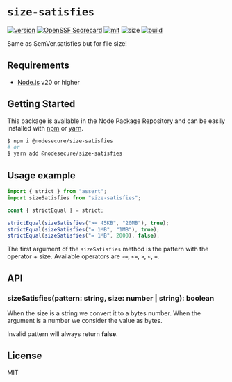 # `size-satisfies`

[![version](https://img.shields.io/github/package-json/v/NodeSecure/Cli?filename=workspaces%2Fsize-satisfies%2Fpackage.json&style=for-the-badge)](https://www.npmjs.com/package/@nodesecure/size-satisfies)
[![OpenSSF
Scorecard](https://api.securityscorecards.dev/projects/github.com/NodeSecure/cli/badge?style=for-the-badge)](https://api.securityscorecards.dev/projects/github.com/NodeSecure/cli)
[![mit](https://img.shields.io/github/license/NodeSecure/Cli?style=for-the-badge)](https://github.com/NodeSecure/cli/blob/master/workspaces/size-satisfies/LICENSE)
![size](https://img.shields.io/github/languages/code-size/NodeSecure/size-satisfies?style=for-the-badge)
[![build](https://img.shields.io/github/actions/workflow/status/NodeSecure/cli/size-satisfies.yml?style=for-the-badge)](https://github.com/NodeSecure/cli/actions?query=workflow%3A%22Size+Satisfies+CI%22)

Same as SemVer.satisfies but for file size!

## Requirements

- [Node.js](https://nodejs.org/en/) v20 or higher

## Getting Started

This package is available in the Node Package Repository and can be easily installed with [npm](https://docs.npmjs.com/getting-started/what-is-npm) or [yarn](https://yarnpkg.com).

```bash
$ npm i @nodesecure/size-satisfies
# or
$ yarn add @nodesecure/size-satisfies
```

## Usage example

```js
import { strict } from "assert";
import sizeSatisfies from "size-satisfies";

const { strictEqual } = strict;

strictEqual(sizeSatisfies(">= 45KB", "20MB"), true);
strictEqual(sizeSatisfies("= 1MB", "1MB"), true);
strictEqual(sizeSatisfies("= 1MB", 2000), false);
```

The first argument of the `sizeSatisfies` method is the pattern with the operator + size. Available operators are `>=`, `<=`, `>`, `<`, `=`.

## API

### sizeSatisfies(pattern: string, size: number | string): boolean

When the size is a string we convert it to a bytes number. When the argument is a number we consider the value as bytes.

Invalid pattern will always return **false**.

## License

MIT
